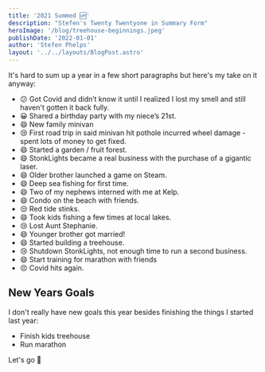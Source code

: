 ```yaml
---
title: '2021 Summed 🆙'
description: "Stefen's Twenty Twentyone in Summary Form"
heroImage: '/blog/treehouse-beginnings.jpeg'
publishDate: '2022-01-01'
author: 'Stefen Phelps'
layout: '../../layouts/BlogPost.astro'
---
```


It's hard to sum up a year in a few short paragraphs but here's my take on it anyway:

- 😕 Got Covid and didn’t know it until I realized I lost my smell and still haven't gotten it back fully.
- 😀 Shared a birthday party with my niece’s 21st.
- 😄 New family minivan
- 😢 First road trip in said minivan hit pothole incurred wheel damage - spent lots of money to get fixed.
- 😄 Started a garden / fruit forest.
- 😄 StonkLights became a real business with the purchase of a gigantic laser.
- 😄 Older brother launched a game on Steam.
- 😄 Deep sea fishing for first time.
- 😄 Two of my nephews interned with me at Kelp.
- 😄 Condo on the beach with friends.
- 😒 Red tide stinks.
- 😄 Took kids fishing a few times at local lakes.
- 😢 Lost Aunt Stephanie.
- 😄 Younger brother got married!
- 😄 Started building a treehouse.
- 😢 Shutdown StonkLights, not enough time to run a second business.
- 😄 Start training for marathon with friends
- 😣 Covid hits again.

## New Years Goals

I don't really have new goals this year besides finishing the things I started last year:

- Finish kids treehouse
- Run marathon

Let's go 🥂
